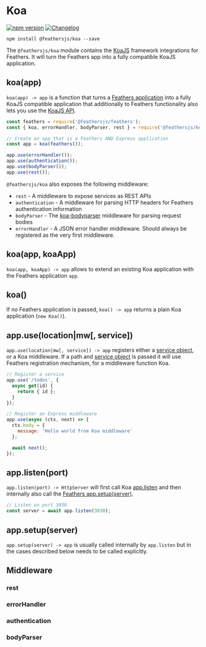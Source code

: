 # Koa

[![npm version](https://img.shields.io/npm/v/@feathersjs/koa.svg?style=flat-square)](https://www.npmjs.com/package/@feathersjs/koa)
[![Changelog](https://img.shields.io/badge/changelog-.md-blue.svg?style=flat-square)](https://github.com/feathersjs/feathers/blob/crow/packages/koa/CHANGELOG.md)

```
npm install @feathersjs/koa --save
```

The `@feathersjs/koa` module contains the [KoaJS](https://koajs.com/) framework integrations for Feathers. It will turn the Feathers app into a fully compatible KoaJS application.

## koa(app)

`koa(app) -> app` is a function that turns a [Feathers application](./application.md) into a fully KoaJS compatible application that additionally to Feathers functionality also lets you use the [KoaJS API](https://koajs.com/).

```js
const feathers = require('@feathersjs/feathers');
const { koa, errorHandler, bodyParser, rest } = require('@feathersjs/koa');

// Create an app that is a Feathers AND Express application
const app = koa(feathers());

app.use(errorHandler());
app.use(authentication());
app.use(bodyParser());
app.use(rest());
```

`@feathersjs/koa` also exposes the following middleware:

- `rest` - A middleware to expose services as REST APIs
- `authentication` - A middleware for parsing HTTP headers for Feathers authentication information
- `bodyParser` - The [koa-bodyparser](https://github.com/koajs/bodyparser) middleware for parsing request bodies
- `errorHandler` - A JSON error handler middleware. Should always be registered as the very first middleware.

## koa(app, koaApp)

`koa(app, koaApp) -> app` allows to extend an existing Koa application with the Feathers application `app`.

## koa()

If no Feathers application is passed, `koa() -> app` returns a plain Koa application (`new Koa()`).

## app.use(location|mw[, service])

`app.use(location|mw[, service]) -> app` registers either a [service object](./services.md), or a Koa middleware. If a path and [service object](./services.md) is passed it will use Feathers registration mechanism, for a middleware function Koa.

```js
// Register a service
app.use('/todos', {
  async get(id) {
    return { id };
  }
});

// Register an Express middleware
app.use(async (ctx, next) => {
  ctx.body = {
    message: 'Hello world from Koa middleware'
  };

  await next();
});
```

## app.listen(port)

`app.listen(port) -> HttpServer` will first call Koa [app.listen](http://expressjs.com/en/4x/api.html#app.listen) and then internally also call the [Feathers app.setup(server)](./application.md#setupserver).

```js
// Listen on port 3030
const server = await app.listen(3030);
```

## app.setup(server)

`app.setup(server) -> app` is usually called internally by `app.listen` but in the cases described below needs to be called explicitly.

## Middleware

### rest

### errorHandler

### authentication

### bodyParser
